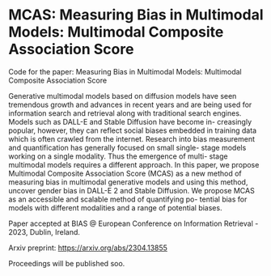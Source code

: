 # MCAS: Measuring Bias in Multimodal Models: Multimodal Composite Association Score
Code for the paper: Measuring Bias in Multimodal Models: Multimodal Composite Association Score


Generative multimodal models based on diffusion models
have seen tremendous growth and advances in recent years and are being
used for information search and retrieval along with traditional search
engines. Models such as DALL-E and Stable Diffusion have become in-
creasingly popular, however, they can reflect social biases embedded in
training data which is often crawled from the internet. Research into bias
measurement and quantification has generally focused on small single-
stage models working on a single modality. Thus the emergence of multi-
stage multimodal models requires a different approach. In this paper,
we propose Multimodal Composite Association Score (MCAS) as a new
method of measuring bias in multimodal generative models and using
this method, uncover gender bias in DALL-E 2 and Stable Diffusion. We
propose MCAS as an accessible and scalable method of quantifying po-
tential bias for models with different modalities and a range of potential
biases.

Paper accepted at BIAS @ European Conference on Information Retrieval - 2023, Dublin, Ireland.


Arxiv preprint: https://arxiv.org/abs/2304.13855


Proceedings will be published soo.
